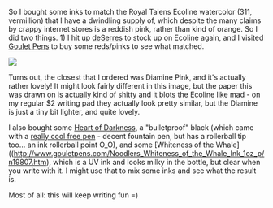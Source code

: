 So I bought some inks to match the Royal Talens Ecoline watercolor (311, vermillion) that I have a dwindling supply of, which despite the many claims by crappy internet stores is a reddish pink, rather than kind of orange. So I did two things. 1) I hit up [deSerres](http://www.deserres.ca/en-ca/search/ecoline-watersoluble-ink/ECOLINE) to stock up on Ecoline again, and I visited [Goulet Pens](gouletpens.com/Shop_All_Bottled_Ink_s/1106.htm) to buy some reds/pinks to see what matched.

<img src="gh-weblog/images/gouletinks.png">

Turns out, the closest that I ordered was Diamine Pink, and it's actually rather lovely! It might look fairly different in this image, but the paper this was drawn on is actually kind of shitty and it blots the Ecoline like mad - on my regular $2 writing pad they actually look pretty similar, but the Diamine is just a tiny bit lighter, and quite lovely.

I also bought some [Heart of Darkness](http://noodlersink.com/whats-new/heart-of-darkness), a "bulletproof" black (which came with a [really cool free pen](http://noodlersink.com/writing-instruments/the-rollerball-pen) - decent fountain pen, but has a rollerball tip too... an ink rollerball point O_O), and some [Whiteness of the Whale]((http://www.gouletpens.com/Noodlers_Whiteness_of_the_Whale_Ink_1oz_p/n19807.htm), which is a UV ink and looks milky in the bottle, but clear when you write with it. I might use that to mix some inks and see what the result is.

Most of all: this will keep writing fun =)